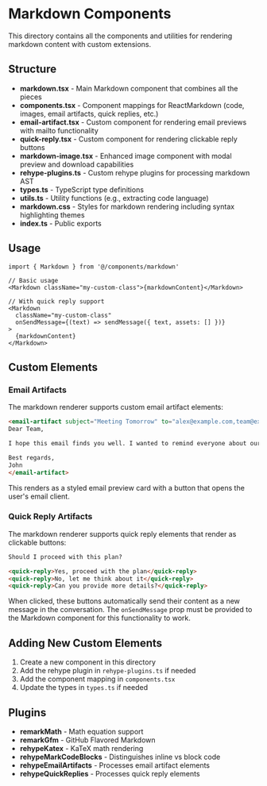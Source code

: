 # Markdown Components

This directory contains all the components and utilities for rendering markdown content with custom extensions.

## Structure

- **markdown.tsx** - Main Markdown component that combines all the pieces
- **components.tsx** - Component mappings for ReactMarkdown (code, images, email artifacts, quick replies, etc.)
- **email-artifact.tsx** - Custom component for rendering email previews with mailto functionality
- **quick-reply.tsx** - Custom component for rendering clickable reply buttons
- **markdown-image.tsx** - Enhanced image component with modal preview and download capabilities
- **rehype-plugins.ts** - Custom rehype plugins for processing markdown AST
- **types.ts** - TypeScript type definitions
- **utils.ts** - Utility functions (e.g., extracting code language)
- **markdown.css** - Styles for markdown rendering including syntax highlighting themes
- **index.ts** - Public exports

## Usage

```
import { Markdown } from '@/components/markdown'

// Basic usage
<Markdown className="my-custom-class">{markdownContent}</Markdown>

// With quick reply support
<Markdown
  className="my-custom-class"
  onSendMessage={(text) => sendMessage({ text, assets: [] })}
>
  {markdownContent}
</Markdown>
```

## Custom Elements

### Email Artifacts

The markdown renderer supports custom email artifact elements:

```markdown
<email-artifact subject="Meeting Tomorrow" to="alex@example.com,team@example.com">
Dear Team,

I hope this email finds you well. I wanted to remind everyone about our meeting tomorrow at 2 PM.

Best regards,
John
</email-artifact>
```

This renders as a styled email preview card with a button that opens the user's email client.

### Quick Reply Artifacts

The markdown renderer supports quick reply elements that render as clickable buttons:

```markdown
Should I proceed with this plan?

<quick-reply>Yes, proceed with the plan</quick-reply>
<quick-reply>No, let me think about it</quick-reply>
<quick-reply>Can you provide more details?</quick-reply>
```

When clicked, these buttons automatically send their content as a new message in the conversation. The `onSendMessage` prop must be provided to the Markdown component for this functionality to work.

## Adding New Custom Elements

1. Create a new component in this directory
2. Add the rehype plugin in `rehype-plugins.ts` if needed
3. Add the component mapping in `components.tsx`
4. Update the types in `types.ts` if needed

## Plugins

- **remarkMath** - Math equation support
- **remarkGfm** - GitHub Flavored Markdown
- **rehypeKatex** - KaTeX math rendering
- **rehypeMarkCodeBlocks** - Distinguishes inline vs block code
- **rehypeEmailArtifacts** - Processes email artifact elements
- **rehypeQuickReplies** - Processes quick reply elements
